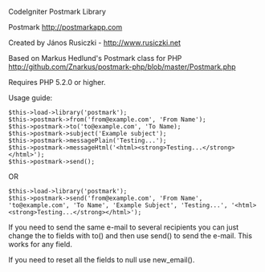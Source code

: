 CodeIgniter Postmark Library
	
Postmark
http://postmarkapp.com

Created by János Rusiczki - http://www.rusiczki.net

Based on Markus Hedlund's Postmark class for PHP
http://github.com/Znarkus/postmark-php/blob/master/Postmark.php

Requires PHP 5.2.0 or higher.

Usage guide:

    $this->load->library('postmark');
    $this->postmark->from('from@example.com', 'From Name');
    $this->postmark->to('to@example.com', 'To Name);
    $this->postmark->subject('Example subject');
    $this->postmark->messagePlain('Testing...');
    $this->postmark->messageHtml('<html><strong>Testing...</strong></html>');
    $this->postmark->send();

OR

    $this->load->library('postmark');
    $this->postmark->send('from@example.com', 'From Name', 'to@example.com', 'To Name', 'Example Subject', 'Testing...', '<html><strong>Testing...</strong></html>');

If you need to send the same e-mail to several recipients you can just change the to fields
with to() and then use send() to send the e-mail. This works for any field.

If you need to reset all the fields to null use new_email().

